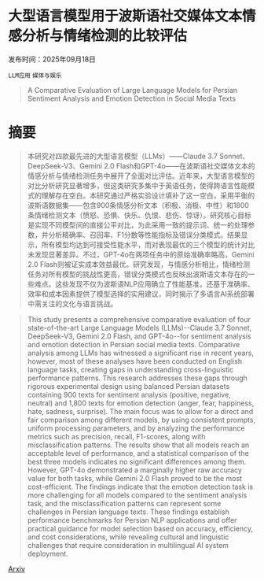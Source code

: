 # 大型语言模型用于波斯语社交媒体文本情感分析与情绪检测的比较评估

发布时间：2025年09月18日

`LLM应用` `媒体与娱乐`

> A Comparative Evaluation of Large Language Models for Persian Sentiment Analysis and Emotion Detection in Social Media Texts

# 摘要

> 本研究对四款最先进的大型语言模型（LLMs）——Claude 3.7 Sonnet、DeepSeek-V3、Gemini 2.0 Flash和GPT-4o——在波斯语社交媒体文本的情感分析与情绪检测任务中展开了全面对比评估。近年来，大型语言模型的对比分析研究显著增多，但这类研究多集中于英语任务，使得跨语言性能模式的理解存在空白。本研究通过严格实验设计填补了这一空白，采用平衡的波斯语数据集——包含900条情感分析文本（积极、消极、中性）和1800条情绪检测文本（愤怒、恐惧、快乐、仇恨、悲伤、惊讶）。研究核心目标是实现不同模型间的直接公平对比，为此采用一致的提示词、统一的处理参数，并分析精确率、召回率、F1分数等性能指标及错误分类模式。结果显示，所有模型均达到可接受性能水平，而对表现最优的三个模型的统计对比未发现显著差异。不过，GPT-4o在两项任务中的原始准确率略高，Gemini 2.0 Flash则被证实成本效益最优。研究发现，与情感分析相比，情绪检测任务对所有模型的挑战性更高，错误分类模式也反映出波斯语文本存在的一些难点。这些发现不仅为波斯语NLP应用确立了性能基准，还基于准确率、效率和成本因素提供了模型选择的实用建议，同时揭示了多语言AI系统部署中需关注的文化与语言挑战。

> This study presents a comprehensive comparative evaluation of four state-of-the-art Large Language Models (LLMs)--Claude 3.7 Sonnet, DeepSeek-V3, Gemini 2.0 Flash, and GPT-4o--for sentiment analysis and emotion detection in Persian social media texts. Comparative analysis among LLMs has witnessed a significant rise in recent years, however, most of these analyses have been conducted on English language tasks, creating gaps in understanding cross-linguistic performance patterns. This research addresses these gaps through rigorous experimental design using balanced Persian datasets containing 900 texts for sentiment analysis (positive, negative, neutral) and 1,800 texts for emotion detection (anger, fear, happiness, hate, sadness, surprise). The main focus was to allow for a direct and fair comparison among different models, by using consistent prompts, uniform processing parameters, and by analyzing the performance metrics such as precision, recall, F1-scores, along with misclassification patterns. The results show that all models reach an acceptable level of performance, and a statistical comparison of the best three models indicates no significant differences among them. However, GPT-4o demonstrated a marginally higher raw accuracy value for both tasks, while Gemini 2.0 Flash proved to be the most cost-efficient. The findings indicate that the emotion detection task is more challenging for all models compared to the sentiment analysis task, and the misclassification patterns can represent some challenges in Persian language texts. These findings establish performance benchmarks for Persian NLP applications and offer practical guidance for model selection based on accuracy, efficiency, and cost considerations, while revealing cultural and linguistic challenges that require consideration in multilingual AI system deployment.

[Arxiv](https://arxiv.org/abs/2509.14922)
